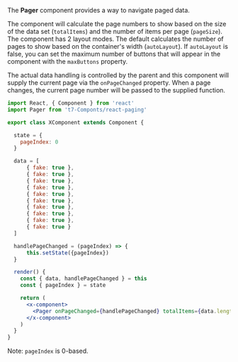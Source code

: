 The **Pager** component provides a way to navigate paged data.

The component will calculate the page numbers to show based on the size
of the data set (`totalItems`) and the number of items per page (`pageSize`). 
The component has 2 layout modes.  The default calculates the number of pages
to show based on the container's width (`autoLayout`).  If `autoLayout` is false,
you can set the maximum number of buttons that will appear in the component
with the `maxButtons` property.  

The actual data handling is controlled by the parent and this component will
supply the current page via the `onPageChanged` property.  When a page changes, 
the current page number will be passed to the supplied function.  

```jsx static
import React, { Component } from 'react'
import Pager from 't7-Componts/react-paging'

export class XComponent extends Component { 

  state = {
    pageIndex: 0
  }

  data = [
      { fake: true },
      { fake: true },
      { fake: true },
      { fake: true },
      { fake: true },
      { fake: true },
      { fake: true },
      { fake: true },
      { fake: true },
      { fake: true }
  ]

  handlePageChanged = (pageIndex) => {
      this.setState({pageIndex})
  }

  render() {
    const { data, handlePageChanged } = this
    const { pageIndex } = state

    return (
      <x-component>
        <Pager onPageChanged={handlePageChanged} totalItems={data.length} pageIndex={pageIndex} pageSize={3} />
      </x-component>
    )
  }
}
```
Note: `pageIndex` is 0-based.
